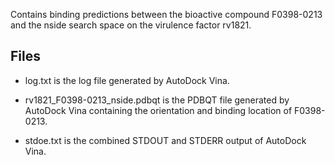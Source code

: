 Contains binding predictions between the bioactive compound F0398-0213 and the nside search space on the virulence factor rv1821.

## Files

- log.txt is the log file generated by AutoDock Vina.

- rv1821_F0398-0213_nside.pdbqt is the PDBQT file generated by AutoDock Vina containing the orientation and binding location of F0398-0213.

- stdoe.txt is the combined STDOUT and STDERR output of AutoDock Vina.

